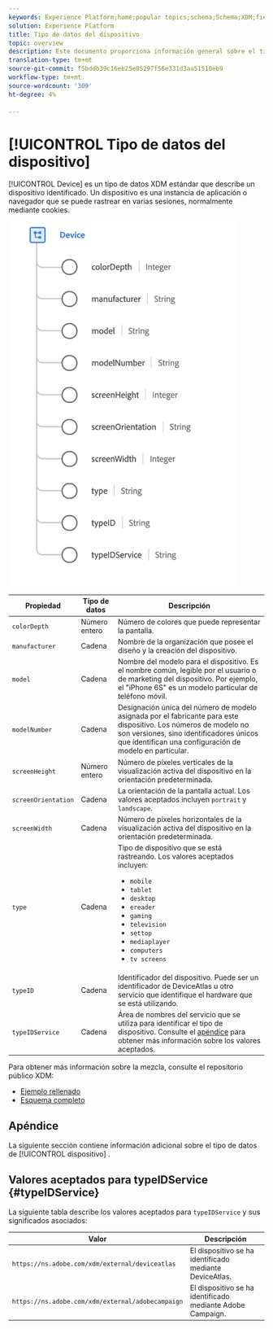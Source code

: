 ```yaml
---
keywords: Experience Platform;home;popular topics;schema;Schema;XDM;fields;schemas;Schemas;device;datatype;data-type;data type;
solution: Experience Platform
title: Tipo de datos del dispositivo
topic: overview
description: Este documento proporciona información general sobre el tipo de datos Device XDM.
translation-type: tm+mt
source-git-commit: f5bddb39c16eb25e85297f56e331d3aa51510eb9
workflow-type: tm+mt
source-wordcount: '309'
ht-degree: 4%

---
```



# [!UICONTROL Tipo de datos del dispositivo]

[!UICONTROL Device] es un tipo de datos XDM estándar que describe un dispositivo identificado. Un dispositivo es una instancia de aplicación o navegador que se puede rastrear en varias sesiones, normalmente mediante cookies.

<img src="../images/data-types/device.png" width="450" /><br />

| Propiedad | Tipo de datos | Descripción |
| --- | --- | --- |
| `colorDepth` | Número entero | Número de colores que puede representar la pantalla. |
| `manufacturer` | Cadena | Nombre de la organización que posee el diseño y la creación del dispositivo. |
| `model` | Cadena | Nombre del modelo para el dispositivo. Es el nombre común, legible por el usuario o de marketing del dispositivo. Por ejemplo, el &quot;iPhone 6S&quot; es un modelo particular de teléfono móvil. |
| `modelNumber` | Cadena | Designación única del número de modelo asignada por el fabricante para este dispositivo. Los números de modelo no son versiones, sino identificadores únicos que identifican una configuración de modelo en particular. |
| `screenHeight` | Número entero | Número de píxeles verticales de la visualización activa del dispositivo en la orientación predeterminada. |
| `screenOrientation` | Cadena | La orientación de la pantalla actual. Los valores aceptados incluyen `portrait` y `landscape`. |
| `screenWidth` | Cadena | Número de píxeles horizontales de la visualización activa del dispositivo en la orientación predeterminada. |
| `type` | Cadena | Tipo de dispositivo que se está rastreando. Los valores aceptados incluyen: <ul><li>`mobile`</li><li>`tablet`</li><li>`desktop`</li><li>`ereader`</li><li>`gaming`</li><li>`television`</li><li>`settop`</li><li>`mediaplayer`</li><li>`computers`</li><li>`tv screens`</li></ul> |
| `typeID` | Cadena | Identificador del dispositivo. Puede ser un identificador de DeviceAtlas u otro servicio que identifique el hardware que se está utilizando. |
| `typeIDService` | Cadena | Área de nombres del servicio que se utiliza para identificar el tipo de dispositivo. Consulte el [apéndice](#typeIDService) para obtener más información sobre los valores aceptados. |

Para obtener más información sobre la mezcla, consulte el repositorio público XDM:

* [Ejemplo rellenado](https://github.com/adobe/xdm/blob/master/components/datatypes/device.example.1.json)
* [Esquema completo](https://github.com/adobe/xdm/blob/master/components/datatypes/device.schema.json)

## Apéndice

La siguiente sección contiene información adicional sobre el tipo de datos de [!UICONTROL dispositivo] .

## Valores aceptados para typeIDService {#typeIDService}

La siguiente tabla describe los valores aceptados para `typeIDService` y sus significados asociados:

| Valor | Descripción |
| --- | --- |
| `https://ns.adobe.com/xdm/external/deviceatlas` | El dispositivo se ha identificado mediante DeviceAtlas. |
| `https://ns.adobe.com/xdm/external/adobecampaign` | El dispositivo se ha identificado mediante Adobe Campaign. |